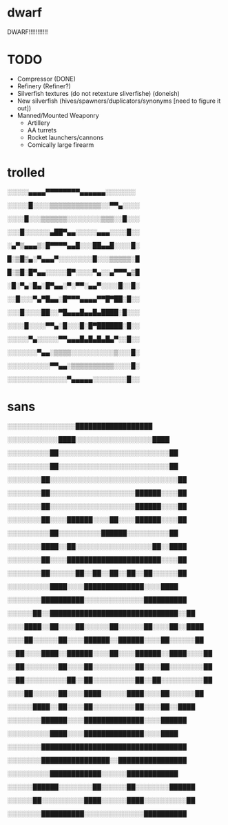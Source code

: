 # dwarf
DWARF!!!!!!!!!!!

# TODO
  - Compressor (DONE)
  - Refinery (Refiner?)
  - Silverfish textures (do not retexture sliverfishe) (doneish)
  - New silverfish (hives/spawners/duplicators/synonyms [need to figure it out])
  - Manned/Mounted Weaponry
    - Artillery
    - AA turrets
    - Rocket launchers/cannons
    - Comically large firearm
   
  
# trolled
░░░░░▄▄▄▄▀▀▀▀▀▀▀▀▄▄▄▄▄▄░░░░░░░

░░░░░█░░░░▒▒▒▒▒▒▒▒▒▒▒▒░░▀▀▄░░░░

░░░░█░░░▒▒▒▒▒▒░░░░░░░░▒▒▒░░█░░░

░░░█░░░░░░▄██▀▄▄░░░░░▄▄▄░░░░█░░

░▄▀▒▄▄▄▒░█▀▀▀▀▄▄█░░░██▄▄█░░░░█░

█░▒█▒▄░▀▄▄▄▀░░░░░░░░█░░░▒▒▒▒▒░█

█░▒█░█▀▄▄░░░░░█▀░░░░▀▄░░▄▀▀▀▄▒█

░█░▀▄░█▄░█▀▄▄░▀░▀▀░▄▄▀░░░░█░░█░

░░█░░░▀▄▀█▄▄░█▀▀▀▄▄▄▄▀▀█▀██░█░░

░░░█░░░░██░░▀█▄▄▄█▄▄█▄████░█░░░

░░░░█░░░░▀▀▄░█░░░█░█▀██████░█░░

░░░░░▀▄░░░░░▀▀▄▄▄█▄█▄█▄█▄▀░░█░░

░░░░░░░▀▄▄░▒▒▒▒░░░░░░░░░░▒░░░█░

░░░░░░░░░░▀▀▄▄░▒▒▒▒▒▒▒▒▒▒░░░░█░

░░░░░░░░░░░░░░▀▄▄▄▄▄░░░░░░░░█░░

# sans
░░░░░░░░░░░░░░░░██████████████████

░░░░░░░░░░░░████░░░░░░░░░░░░░░░░░░████

░░░░░░░░░░██░░░░░░░░░░░░░░░░░░░░░░░░░░██

░░░░░░░░░░██░░░░░░░░░░░░░░░░░░░░░░░░░░██

░░░░░░░░██░░░░░░░░░░░░░░░░░░░░░░░░░░░░░░██

░░░░░░░░██░░░░░░░░░░░░░░░░░░░░██████░░░░██

░░░░░░░░██░░░░░░░░░░░░░░░░░░░░██████░░░░██

░░░░░░░░██░░░░██████░░░░██░░░░██████░░░░██

░░░░░░░░░░██░░░░░░░░░░██████░░░░░░░░░░██

░░░░░░░░████░░██░░░░░░░░░░░░░░░░░░██░░████

░░░░░░░░██░░░░██████████████████████░░░░██

░░░░░░░░██░░░░░░██░░██░░██░░██░░██░░░░░░██

░░░░░░░░░░████░░░░██████████████░░░░████

░░░░░░░░██████████░░░░░░░░░░░░░░██████████

░░░░░░██░░██████████████████████████████░░██

░░░░████░░██░░░░██░░░░░░██░░░░░░██░░░░██░░████

░░░░██░░░░░░██░░░░██████░░██████░░░░██░░░░░░██

░░██░░░░████░░██████░░░░██░░░░██████░░████░░░░██

░░██░░░░░░░░██░░░░██░░░░░░░░░░██░░░░██░░░░░░░░██

░░██░░░░░░░░░░██░░██░░░░░░░░░░██░░██░░░░░░░░░░██

░░░░██░░░░░░██░░░░████░░░░░░████░░░░██░░░░░░██

░░░░░░████░░██░░░░██░░░░░░░░░░██░░░░██░░████

░░░░░░░░██████░░░░██████████████░░░░██████

░░░░░░░░░░████░░░░██████████████░░░░████

░░░░░░░░██████████████████████████████████

░░░░░░░░████████████████░░████████████████

░░░░░░░░░░████████████░░░░░░████████████

░░░░░░██████░░░░░░░░██░░░░░░██░░░░░░░░██████

░░░░░░██░░░░░░░░░░████░░░░░░████░░░░░░░░░░██

░░░░░░░░██████████░░░░░░░░░░░░░░██████████
